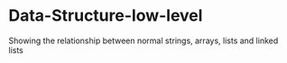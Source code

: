 # Data-Structure-low-level
Showing the relationship between normal strings, arrays, lists and linked lists
